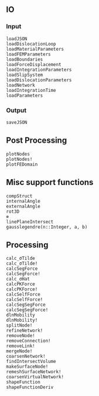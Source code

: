 ## IO

### Input

```@docs
loadJSON
loadDislocationLoop
loadMaterialParameters
loadFEMParameters
loadBoundaries
loadForceDisplacement
loadIntegrationParameters
loadSlipSystem
loadDislocationParameters
loadNetwork
loadIntegrationTime
loadParameters
```

### Output

```@docs
saveJSON
```

## Post Processing

```@docs
plotNodes
plotNodes!
plotFEDomain
```

## Misc support functions

```@docs
compStruct
internalAngle
externalAngle
rot3D
⊗
linePlaneIntersect
gausslegendre(n::Integer, a, b)
```

## Processing

```@docs
calc_σTilde
calc_σTilde!
calcSegForce
calcSegForce!
calc_σHat
calcPKForce
calcPKForce!
calcSelfForce
calcSelfForce!
calcSegSegForce
calcSegSegForce!
dlnMobility
dlnMobility!
splitNode!
refineNetwork!
removeNode!
removeConnection!
removeLink!
mergeNode!
coarsenNetwork!
findIntersectVolume
makeSurfaceNode!
remeshSurfaceNetwork!
coarsenVirtualNetwork!
shapeFunction
shapeFunctionDeriv
```
